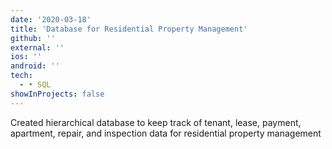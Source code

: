 ```yaml
---
date: '2020-03-18'
title: 'Database for Residential Property Management'
github: ''
external: ''
ios: ''
android: ''
tech:
  - • SQL
showInProjects: false
---
```


Created hierarchical database to keep track of tenant, lease, payment, apartment, repair, and inspection data for residential property management

